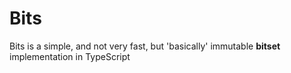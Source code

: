 # Bits

Bits is a simple, and not very fast, but 'basically' immutable **bitset** implementation in TypeScript
